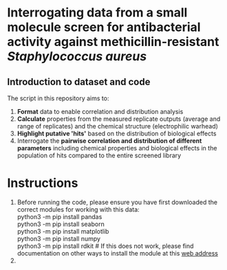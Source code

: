 # Interrogating data from a small molecule screen for antibacterial activity against methicillin-resistant _Staphylococcus aureus_

## Introduction to dataset and code

The script in this repository aims to:

1) **Format** data to enable correlation and distribution analysis
2) **Calculate** properties from the measured replicate outputs (average and range of replicates) and the chemical structure (electrophilic warhead)
3) **Highlight putative 'hits'** based on the distribution of biological effects
4) Interrogate the **pairwise correlation and distribution of different parameters** including chemical properties and biological effects in the population of hits compared to the entire screened library

# Instructions

1) Before running the code, please ensure you have first downloaded the correct modules for working with this data:
<br>python3 -m pip install pandas
<br>python3 -m pip install seaborn
<br>python3 -m pip install matplotlib
<br>python3 -m pip install numpy
<br>python3 -m pip install rdkit # If this does not work, please find documentation on other ways to install the module at this [web address](https://www.rdkit.org/docs/Install.html)
3) 
